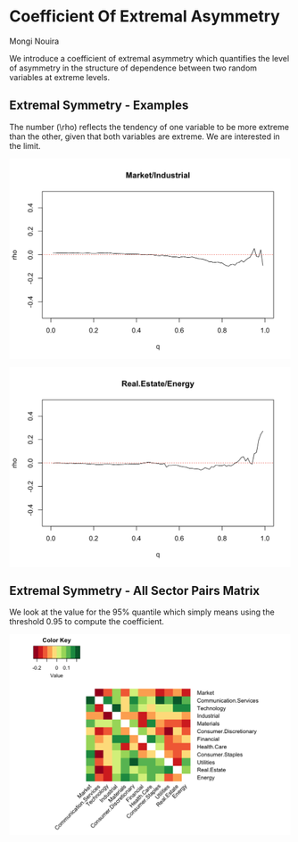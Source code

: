 Coefficient Of Extremal Asymmetry
================
Mongi Nouira

We introduce a coefficient of extremal asymmetry which quantifies the
level of asymmetry in the structure of dependence between two random
variables at extreme levels.

<p align="center">

</p>

## Extremal Symmetry - Examples

The number \(\rho\) reflects the tendency of one variable to be more
extreme than the other, given that both variables are extreme. We are
interested in the limit.

<p align="center">

</p>

<p align="center">

<img src="cache/asymmetry/unnamed-chunk-4-1.png" style="display: block; margin: auto;" />

</p>

<p align="center">

<img src="cache/asymmetry/unnamed-chunk-5-1.png" style="display: block; margin: auto;" />

</p>

## Extremal Symmetry - All Sector Pairs Matrix

We look at the value for the 95% quantile which simply means using the
threshold 0.95 to compute the coefficient.

<p align="center">

</p>

<p align="center">

<img src="cache/asymmetry/unnamed-chunk-7-1.png" style="display: block; margin: auto;" />

</p>
